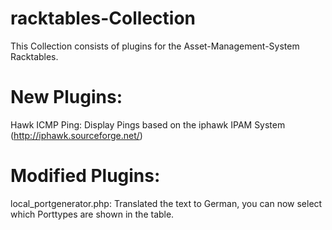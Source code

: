 racktables-Collection
======================

This Collection consists of plugins for the Asset-Management-System Racktables.

New Plugins:
============

Hawk ICMP Ping: Display Pings based on the iphawk IPAM System (http://iphawk.sourceforge.net/)



Modified Plugins:
=================

local_portgenerator.php: Translated the text to German, you can now select which Porttypes are shown in the table.